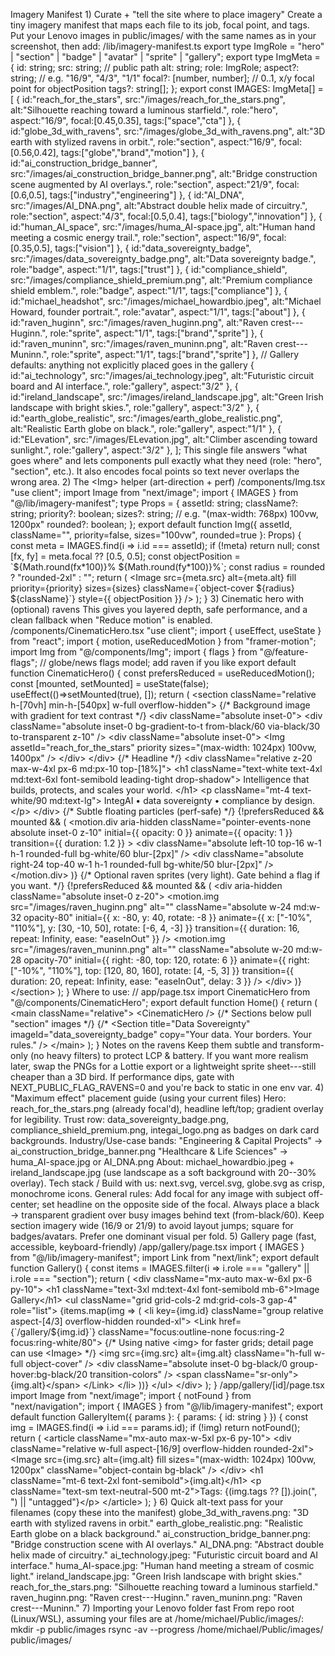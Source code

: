 Imagery Manifest
1\) Curate + "tell the site where to place imagery"
Create a tiny imagery manifest that maps each file to its job, focal
point, and tags. Put your Lenovo images in public/images/ with the same
names as in your screenshot, then add:
/lib/imagery-manifest.ts
export type ImgRole = \"hero\" \| \"section\" \| \"badge\" \| \"avatar\"
\| \"sprite\" \| \"gallery\";
export type ImgMeta = {
id: string;
src: string; // public path
alt: string;
role: ImgRole;
aspect?: string; // e.g. \"16/9\", \"4/3\", \"1/1\"
focal?: \[number, number\]; // 0..1, x/y focal point for objectPosition
tags?: string\[\];
};
export const IMAGES: ImgMeta\[\] = \[
{ id:\"reach\_for\_the\_stars\",
src:\"/images/reach\_for\_the\_stars.png\",
alt:\"Silhouette reaching toward a luminous starfield.\",
role:\"hero\", aspect:\"16/9\", focal:\[0.45,0.35\],
tags:\[\"space\",\"cta\"\] },
{ id:\"globe\_3d\_with\_ravens\",
src:\"/images/globe\_3d\_with\_ravens.png\",
alt:\"3D earth with stylized ravens in orbit.\", role:\"section\",
aspect:\"16/9\",
focal:\[0.56,0.42\], tags:\[\"globe\",\"brand\",\"motion\"\] },
{ id:\"ai\_construction\_bridge\_banner\",
src:\"/images/ai\_construction\_bridge\_banner.png\",
alt:\"Bridge construction scene augmented by AI overlays.\",
role:\"section\", aspect:\"21/9\", focal:\[0.6,0.5\],
tags:\[\"industry\",\"engineering\"\] },
{ id:\"AI\_DNA\", src:\"/images/AI\_DNA.png\", alt:\"Abstract double
helix made of circuitry.\",
role:\"section\", aspect:\"4/3\", focal:\[0.5,0.4\],
tags:\[\"biology\",\"innovation\"\] },
{ id:\"human\_AI\_space\", src:\"/images/huma\_AI-space.jpg\",
alt:\"Human hand meeting a cosmic energy trail.\", role:\"section\",
aspect:\"16/9\", focal:\[0.35,0.5\], tags:\[\"vision\"\] },
{ id:\"data\_sovereignty\_badge\",
src:\"/images/data\_sovereignty\_badge.png\",
alt:\"Data sovereignty badge.\", role:\"badge\", aspect:\"1/1\",
tags:\[\"trust\"\] },
{ id:\"compliance\_shield\",
src:\"/images/compliance\_shield\_premium.png\",
alt:\"Premium compliance shield emblem.\", role:\"badge\",
aspect:\"1/1\", tags:\[\"compliance\"\] },
{ id:\"michael\_headshot\", src:\"/images/michael\_howardbio.jpeg\",
alt:\"Michael Howard, founder portrait.\", role:\"avatar\",
aspect:\"1/1\", tags:\[\"about\"\] },
{ id:\"raven\_huginn\", src:\"/images/raven\_huginn.png\",
alt:\"Raven crest---Huginn.\", role:\"sprite\", aspect:\"1/1\",
tags:\[\"brand\",\"sprite\"\] },
{ id:\"raven\_muninn\", src:\"/images/raven\_muninn.png\",
alt:\"Raven crest---Muninn.\", role:\"sprite\", aspect:\"1/1\",
tags:\[\"brand\",\"sprite\"\] },
// Gallery defaults: anything not explicitly placed goes in the gallery
{ id:\"ai\_technology\", src:\"/images/ai\_technology.jpeg\",
alt:\"Futuristic circuit board and AI interface.\", role:\"gallery\",
aspect:\"3/2\" },
{ id:\"ireland\_landscape\", src:\"/images/ireland\_landscape.jpg\",
alt:\"Green Irish landscape with bright skies.\", role:\"gallery\",
aspect:\"3/2\" },
{ id:\"earth\_globe\_realistic\",
src:\"/images/earth\_globe\_realistic.png\",
alt:\"Realistic Earth globe on black.\", role:\"gallery\",
aspect:\"1/1\" },
{ id:\"ELevation\", src:\"/images/ELevation.jpg\",
alt:\"Climber ascending toward sunlight.\", role:\"gallery\",
aspect:\"3/2\" },
\];
This single file answers "what goes where" and lets components pull
exactly what they need (role: \"hero\", \"section\", etc.). It also
encodes focal points so text never overlaps the wrong area.
2\) The \<Img\> helper (art-direction + perf)
/components/Img.tsx
\"use client\";
import Image from \"next/image\";
import { IMAGES } from \"@/lib/imagery-manifest\";
type Props = {
assetId: string;
className?: string;
priority?: boolean;
sizes?: string; // e.g. \"(max-width: 768px) 100vw, 1200px\"
rounded?: boolean;
};
export default function Img({ assetId, className=\"\", priority=false,
sizes=\"100vw\", rounded=true }: Props) {
const meta = IMAGES.find(i =\> i.id === assetId);
if (!meta) return null;
const \[fx, fy\] = meta.focal ?? \[0.5, 0.5\];
const objectPosition = \`\${Math.round(fx\*100)}%
\${Math.round(fy\*100)}%\`;
const radius = rounded ? \"rounded-2xl\" : \"\";
return (
\<Image
src={meta.src}
alt={meta.alt}
fill
priority={priority}
sizes={sizes}
className={\`object-cover \${radius} \${className}\`}
style={{ objectPosition }}
/\>
);
}
3\) Cinematic hero with (optional) ravens
This gives you layered depth, safe performance, and a clean fallback
when "Reduce motion" is enabled.
/components/CinematicHero.tsx
\"use client\";
import { useEffect, useState } from \"react\";
import { motion, useReducedMotion } from \"framer-motion\";
import Img from \"@/components/Img\";
import { flags } from \"@/feature-flags\"; // globe/news flags model;
add raven if you like
export default function CinematicHero() {
const prefersReduced = useReducedMotion();
const \[mounted, setMounted\] = useState(false);
useEffect(()=\>setMounted(true), \[\]);
return (
\<section className=\"relative h-\[70vh\] min-h-\[540px\] w-full
overflow-hidden\"\>
{/\* Background image with gradient for text contrast \*/}
\<div className=\"absolute inset-0\"\>
\<div className=\"absolute inset-0 bg-gradient-to-t from-black/60
via-black/30 to-transparent z-10\" /\>
\<div className=\"absolute inset-0\"\>
\<Img assetId=\"reach\_for\_the\_stars\" priority sizes=\"(max-width:
1024px) 100vw, 1400px\" /\>
\</div\>
\</div\>
{/\* Headline \*/}
\<div className=\"relative z-20 max-w-4xl px-6 md:px-10 top-\[18%\]\"\>
\<h1 className=\"text-white text-4xl md:text-6xl font-semibold
leading-tight drop-shadow\"\>
Intelligence that builds, protects, and scales your world.
\</h1\>
\<p className=\"mt-4 text-white/90 md:text-lg\"\>
IntegAI • data sovereignty • compliance by design.
\</p\>
\</div\>
{/\* Subtle floating particles (perf-safe) \*/}
{!prefersReduced && mounted && (
\<motion.div
aria-hidden
className=\"pointer-events-none absolute inset-0 z-10\"
initial={{ opacity: 0 }} animate={{ opacity: 1 }} transition={{
duration: 1.2 }}
\>
\<div className=\"absolute left-10 top-16 w-1 h-1 rounded-full
bg-white/60 blur-\[2px\]\" /\>
\<div className=\"absolute right-24 top-40 w-1 h-1 rounded-full
bg-white/50 blur-\[2px\]\" /\>
\</motion.div\>
)}
{/\* Optional raven sprites (very light). Gate behind a flag if you
want. \*/}
{!prefersReduced && mounted && (
\<div aria-hidden className=\"absolute inset-0 z-20\"\>
\<motion.img
src=\"/images/raven\_huginn.png\" alt=\"\" className=\"absolute w-24
md:w-32 opacity-80\"
initial={{ x: -80, y: 40, rotate: -8 }} animate={{ x: \[\"-10%\",
\"110%\"\], y: \[30, -10, 50\], rotate: \[-6, 4, -3\] }}
transition={{ duration: 16, repeat: Infinity, ease: \"easeInOut\" }}
/\>
\<motion.img
src=\"/images/raven\_muninn.png\" alt=\"\" className=\"absolute w-20
md:w-28 opacity-70\"
initial={{ right: -80, top: 120, rotate: 6 }}
animate={{ right: \[\"-10%\", \"110%\"\], top: \[120, 80, 160\], rotate:
\[4, -5, 3\] }}
transition={{ duration: 20, repeat: Infinity, ease: \"easeInOut\",
delay: 3 }}
/\>
\</div\>
)}
\</section\>
);
}
Where to use:
// app/page.tsx
import CinematicHero from \"@/components/CinematicHero\";
export default function Home() {
return (
\<main className=\"relative\"\>
\<CinematicHero /\>
{/\* Sections below pull "section" images \*/}
{/\*
\<Section
title=\"Data Sovereignty\"
imageId=\"data\_sovereignty\_badge\"
copy=\"Your data. Your borders. Your rules.\"
/\>
\</main\>
);
}
Notes on the ravens
Keep them subtle and transform-only (no heavy filters) to protect LCP &
battery.
If you want more realism later, swap the PNGs for a Lottie export or a
lightweight sprite sheet---still cheaper than a 3D bird.
If performance dips, gate with NEXT\_PUBLIC\_FLAG\_RAVENS=0 and you're
back to static in one env var.
4\) "Maximum effect" placement guide (using your current files)
Hero: reach\_for\_the\_stars.png (already focal'd), headline left/top;
gradient overlay for legibility.
Trust row: data\_sovereignty\_badge.png,
compliance\_shield\_premium.png, integai\_logo.png as badges on dark
card backgrounds.
Industry/Use-case bands:
"Engineering & Capital Projects" → ai\_construction\_bridge\_banner.png
"Healthcare & Life Sciences" → huma\_AI-space.jpg or AI\_DNA.png
About: michael\_howardbio.jpeg + ireland\_landscape.jpg (use landscape
as a soft background with 20--30% overlay).
Tech stack / Build with us: next.svg, vercel.svg, globe.svg as crisp,
monochrome icons.
General rules:
Add focal for any image with subject off-center; set headline on the
opposite side of the focal.
Always place a black → transparent gradient over busy images behind text
(from-black/60).
Keep section imagery wide (16/9 or 21/9) to avoid layout jumps; square
for badges/avatars.
Prefer one dominant visual per fold.
5\) Gallery page (fast, accessible, keyboard-friendly)
/app/gallery/page.tsx
import { IMAGES } from \"@/lib/imagery-manifest\";
import Link from \"next/link\";
export default function Gallery() {
const items = IMAGES.filter(i =\> i.role === \"gallery\" \|\| i.role ===
\"section\");
return (
\<div className=\"mx-auto max-w-6xl px-6 py-10\"\>
\<h1 className=\"text-3xl md:text-4xl font-semibold mb-6\"\>Image
Gallery\</h1\>
\<ul className=\"grid grid-cols-2 md:grid-cols-3 gap-4\" role=\"list\"\>
{items.map(img =\> (
\<li key={img.id} className=\"group relative aspect-\[4/3\]
overflow-hidden rounded-xl\"\>
\<Link href={\`/gallery/\${img.id}\`} className=\"focus:outline-none
focus:ring-2 focus:ring-white/80\"\>
{/\* Using native \<img\> for faster grids; detail page can use
\<Image\> \*/}
\<img src={img.src} alt={img.alt} className=\"h-full w-full
object-cover\" /\>
\<div className=\"absolute inset-0 bg-black/0 group-hover:bg-black/20
transition-colors\" /\>
\<span className=\"sr-only\"\>{img.alt}\</span\>
\</Link\>
\</li\>
))}
\</ul\>
\</div\>
);
}
/app/gallery/\[id\]/page.tsx
import Image from \"next/image\";
import { notFound } from \"next/navigation\";
import { IMAGES } from \"@/lib/imagery-manifest\";
export default function GalleryItem({ params }: { params: { id: string }
}) {
const img = IMAGES.find(i =\> i.id === params.id);
if (!img) return notFound();
return (
\<article className=\"mx-auto max-w-5xl px-6 py-10\"\>
\<div className=\"relative w-full aspect-\[16/9\] overflow-hidden
rounded-2xl\"\>
\<Image src={img.src} alt={img.alt} fill sizes=\"(max-width: 1024px)
100vw, 1200px\" className=\"object-contain bg-black\" /\>
\</div\>
\<h1 className=\"mt-6 text-2xl font-semibold\"\>{img.alt}\</h1\>
\<p className=\"text-sm text-neutral-500 mt-2\"\>Tags: {(img.tags ??
\[\]).join(\", \") \|\| \"untagged\"}\</p\>
\</article\>
);
}
6\) Quick alt-text pass for your filenames (copy these into the
manifest)
globe\_3d\_with\_ravens.png: "3D earth with stylized ravens in orbit."
earth\_globe\_realistic.png: "Realistic Earth globe on a black
background."
ai\_construction\_bridge\_banner.png: "Bridge construction scene with AI
overlays."
AI\_DNA.png: "Abstract double helix made of circuitry."
ai\_technology.jpeg: "Futuristic circuit board and AI interface."
huma\_AI-space.jpg: "Human hand meeting a stream of cosmic light."
ireland\_landscape.jpg: "Green Irish landscape with bright skies."
reach\_for\_the\_stars.png: "Silhouette reaching toward a luminous
starfield."
raven\_huginn.png: "Raven crest---Huginn."
raven\_muninn.png: "Raven crest---Muninn."
7\) Importing your Lenovo folder fast
From repo root (Linux/WSL), assuming your files are at
/home/michael/Public/images/:
mkdir -p public/images
rsync -av \--progress /home/michael/Public/images/ public/images/